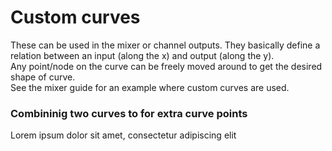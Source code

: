 # Custom curves
These can be used in the mixer or channel outputs. They basically define a relation between an input (along the x) and output (along the y). 
<br>Any point/node on the curve can be freely moved around to get the desired shape of curve.
<br>See the mixer guide for an example where custom curves are used.

### Combininig two curves to for extra curve points
Lorem ipsum dolor sit amet, consectetur adipiscing elit
